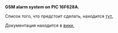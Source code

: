 **GSM alarm system on PIC 16F628A.**



Список того, что предстоит сделать, находится [тут.](https://github.com/midoribaka/gsm/issues/1)

Документация находится в [вики.](https://github.com/midoribaka/gsm/wiki)

